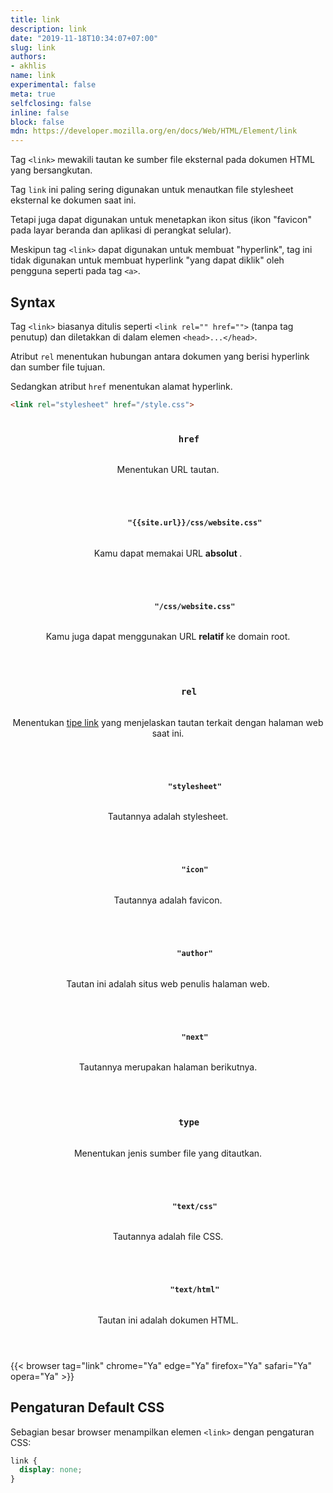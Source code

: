 ```yaml
---
title: link
description: link
date: "2019-11-18T10:34:07+07:00"
slug: link
authors:
- akhlis
name: link
experimental: false
meta: true
selfclosing: false
inline: false
block: false
mdn: https://developer.mozilla.org/en/docs/Web/HTML/Element/link
---
```


Tag `<link>` mewakili tautan ke sumber file eksternal pada dokumen HTML yang bersangkutan.

Tag `link` ini paling sering digunakan untuk menautkan file stylesheet eksternal ke dokumen saat ini.

Tetapi juga dapat digunakan untuk menetapkan ikon situs (ikon "favicon" pada layar beranda dan aplikasi di perangkat selular).

Meskipun tag `<link>` dapat digunakan untuk membuat "hyperlink", tag ini tidak digunakan untuk membuat hyperlink "yang dapat diklik" oleh pengguna seperti pada tag `<a>`.

## Syntax

Tag `<link>` biasanya ditulis seperti `<link rel="" href="">` (tanpa tag penutup) dan diletakkan di dalam elemen `<head>...</head>`.

Atribut `rel` menentukan hubungan antara dokumen yang berisi hyperlink dan sumber file tujuan.

Sedangkan atribut `href` menentukan alamat hyperlink.

```html
<link rel="stylesheet" href="/style.css">
```

<article id="link-href" class="attribute">
  <header class="attribute__header">
    <h3 class="attribute__name">
      <code class="tag" data-tooltip="Click to copy" data-clipboard-text="href">
        href
      </code>
    </h3>
    <div class="attribute__description">
      <p>Menentukan URL tautan.</p>
    </div>
  </header>
  <div class="attribute__values">
    <article id="link-href-siteurlcsswebsitecss" class="value">
      <header class="value__header">
        <h4 class="value__name">
          <code class="tag" data-tooltip="Click to copy href=&quot;{{site.url}}/css/website.css&quot;"
            data-clipboard-text="href=&quot;{{site.url}}/css/website.css&quot;">
            "{{site.url}}/css/website.css"
          </code>
        </h4>
        <div class="value__description">
          <p>Kamu dapat memakai URL <strong> absolut </strong>.</p>
        </div>
      </header>
      <aside class="value__preview">
        <div class="value__output">
          <link href="{{site.url}}/css/website.css">
          </link>
        </div>
      </aside>
    </article>
    <article id="link-href-csswebsitecss" class="value">
      <header class="value__header">
        <h4 class="value__name">
          <code class="tag" data-tooltip="Click to copy href=&quot;/css/website.css&quot;"
            data-clipboard-text="href=&quot;/css/website.css&quot;">
            "/css/website.css"
          </code>
        </h4>
        <div class="value__description">
          <p>Kamu juga dapat menggunakan URL <strong> relatif </strong> ke domain root.</p>
        </div>
      </header>
      <aside class="value__preview">
        <div class="value__output">
          <link href="/css/website.css">
          </link>
        </div>
      </aside>
    </article>
  </div>
</article>
<article id="link-rel" class="attribute">
  <header class="attribute__header">
    <h3 class="attribute__name">
      <code class="tag" data-tooltip="Click to copy" data-clipboard-text="rel">
        rel
      </code>
    </h3>
    <div class="attribute__description">
      <p>Menentukan <a href="https://developer.mozilla.org/en-US/docs/Web/HTML/Link_types">tipe link</a> yang menjelaskan tautan terkait dengan halaman web saat ini.</p>
    </div>
  </header>
  <div class="attribute__values">
    <article id="link-rel-stylesheet" class="value">
      <header class="value__header">
        <h4 class="value__name">
          <code class="tag" data-tooltip="Click to copy rel=&quot;stylesheet&quot;"
            data-clipboard-text="rel=&quot;stylesheet&quot;">
            "stylesheet"
          </code>
        </h4>
        <div class="value__description">
          <p>Tautannya adalah stylesheet.</p>
        </div>
      </header>
      <aside class="value__preview">
        <div class="value__output">
          <link rel="stylesheet">
          </link>
        </div>
      </aside>
    </article>
    <article id="link-rel-icon" class="value">
      <header class="value__header">
        <h4 class="value__name">
          <code class="tag" data-tooltip="Click to copy rel=&quot;icon&quot;"
            data-clipboard-text="rel=&quot;icon&quot;">
            "icon"
          </code>
        </h4>
        <div class="value__description">
          <p>Tautannya adalah favicon.</p>
        </div>
      </header>
      <aside class="value__preview">
        <div class="value__output">
          <link rel="icon">
          </link>
        </div>
      </aside>
    </article>
    <article id="link-rel-author" class="value">
      <header class="value__header">
        <h4 class="value__name">
          <code class="tag" data-tooltip="Click to copy rel=&quot;author&quot;"
            data-clipboard-text="rel=&quot;author&quot;">
            "author"
          </code>
        </h4>
        <div class="value__description">
          <p>Tautan ini adalah situs web penulis halaman web.</p>
        </div>
      </header>
      <aside class="value__preview">
        <div class="value__output">
          <link rel="author">
          </link>
        </div>
      </aside>
    </article>
    <article id="link-rel-next" class="value">
      <header class="value__header">
        <h4 class="value__name">
          <code class="tag" data-tooltip="Click to copy rel=&quot;next&quot;"
            data-clipboard-text="rel=&quot;next&quot;">
            "next"
          </code>
        </h4>
        <div class="value__description">
          <p>Tautannya merupakan halaman berikutnya.</p>
        </div>
      </header>
      <aside class="value__preview">
        <div class="value__output">
          <link rel="next">
          </link>
        </div>
      </aside>
    </article>
  </div>
</article>
<article id="link-type" class="attribute">
  <header class="attribute__header">
    <h3 class="attribute__name">
      <code class="tag" data-tooltip="Click to copy" data-clipboard-text="type">
        type
      </code>
    </h3>
    <div class="attribute__description">
      <p>Menentukan jenis sumber file yang ditautkan.</p>
    </div>
  </header>
  <div class="attribute__values">
    <article id="link-type-textcss" class="value">
      <header class="value__header">
        <h4 class="value__name">
          <code class="tag" data-tooltip="Click to copy type=&quot;text/css&quot;"
            data-clipboard-text="type=&quot;text/css&quot;">
            "text/css"
          </code>
        </h4>
        <div class="value__description">
          <p>Tautannya adalah file CSS.</p>
        </div>
      </header>
      <aside class="value__preview">
        <div class="value__output">
          <link type="text/css">
          </link>
        </div>
      </aside>
    </article>
    <article id="link-type-texthtml" class="value">
      <header class="value__header">
        <h4 class="value__name">
          <code class="tag" data-tooltip="Click to copy type=&quot;text/html&quot;"
            data-clipboard-text="type=&quot;text/html&quot;">
            "text/html"
          </code>
        </h4>
        <div class="value__description">
          <p>Tautan ini adalah dokumen HTML.</p>
        </div>
      </header>
      <aside class="value__preview">
        <div class="value__output">
          <link type="text/html">
          </link>
        </div>
      </aside>
    </article>
  </div>
</article>

{{< browser tag="link" chrome="Ya" edge="Ya" firefox="Ya" safari="Ya" opera="Ya" >}}

## Pengaturan Default CSS

Sebagian besar browser menampilkan elemen `<link>` dengan pengaturan CSS:

```css
link {
  display: none;
}
```